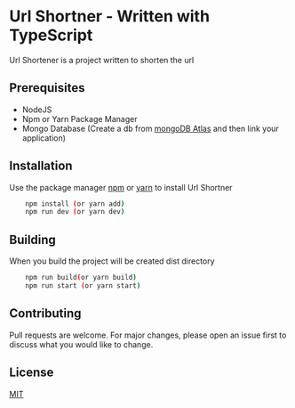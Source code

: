 # Url Shortner - Written with TypeScript

Url Shortener is a project written to shorten the url

## Prerequisites

- NodeJS
- Npm or Yarn Package Manager
- Mongo Database (Create a db from [mongoDB Atlas](https://www.google.com/url?sa=t&rct=j&q=&esrc=s&source=web&cd=&cad=rja&uact=8&ved=2ahUKEwjpyNCyjI_sAhUDxhoKHTzbADIQFjAAegQIARAC&url=https%3A%2F%2Fwww.mongodb.com%2Fcloud%2Fatlas&usg=AOvVaw2qZS3NcCFqo-oOZ1RJCCuf) and then link your application)

## Installation

Use the package manager [npm](https://www.npmjs.com) or [yarn](https://yarnpkg.com) to install Url Shortner

```bash
    npm install (or yarn add)
    npm run dev (or yarn dev)
```

## Building

When you build the project will be created dist directory

```bash
    npm run build(or yarn build)
    npm run start (or yarn start)
```


## Contributing

Pull requests are welcome. For major changes, please open an issue first to discuss what you would like to change.

## License

[MIT](https://choosealicense.com/licenses/mit/)
